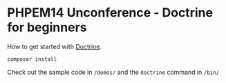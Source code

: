# PHPEM14 Unconference - Doctrine for beginners

How to get started with [Doctrine](http://www.doctrine-project.org/).

```
composer install
```

Check out the sample code in `/demos/` and the `doctrine` command in `/bin/`
